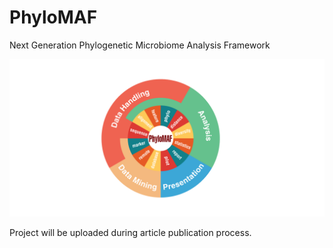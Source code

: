 # PhyloMAF
Next Generation Phylogenetic Microbiome Analysis Framework

<img src="PhyloMAF_LOGO.png">

Project will be uploaded during article publication process.
